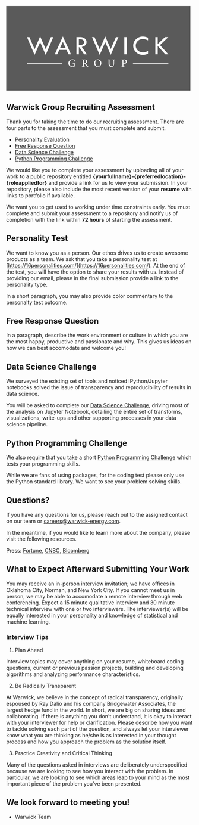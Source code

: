 ![image](/img/logo.PNG)

## Warwick Group Recruiting Assessment

Thank you for taking the time to do our recruiting assessment. There are four parts to the assessment that you must complete and submit.

* [Personality Evaluation](#personality-test)
* [Free Response Question](#free-response-question)
* [Data Science Challenge](#data-science-challenge)
* [Python Programming Challenge](#python-programming-challenge)

We would like you to complete your assessment by uploading all of your work to a public repository entitled **{yourfullname}-{preferredlocation}-{roleappliedfor}** and provide a link for us to view your submission. In your repository, please also include the most recent version of your **resume** with links to portfolio if available.

We want you to get used to working under time constraints early. You must complete and submit your assessment to a repository and notify us of completion with the link within **72 hours** of starting the assessment.

## Personality Test

We want to know you as a person. Our ethos drives us to create awesome products as a team. We ask that you take a personality test at [https://16personalities.com/](https://16personalities.com/). At the end of the test, you will have the option to share your results with us. Instead of providing our email, please in the final submission provide a link to the personality type. 

In a short paragraph, you may also provide color commentary to the personalty test outcome.

## Free Response Question 

In a paragraph, describe the work environment or culture in which you are the most happy, productive and passionate and why. This gives us ideas on how we can best accomodate and welcome you!

## Data Science Challenge

We surveyed the existing set of tools and noticed iPython/Jupyter notebooks solved the issue of transparency and reproducibility of results in data science. 

You will be asked to complete our [Data Science Challenge](DS%20Exericise/README.md), driving most of the analysis on Jupyter Notebook, detailing the entire set of transforms, visualizations, write-ups and other supporting processes in your data science pipeline.

## Python Programming Challenge

We also require that you take a short [Python Programming Challenge](Python%20Exercise/README.md) which tests your programming skills. 

While we are fans of using packages, for the coding test please only use the Python standard library. We want to see your problem solving skills.

## Questions?

If you have any questions for us, please reach out to the assigned contact on our team or careers@warwick-energy.com. 

In the meantime, if you would like to learn more about the company, please visit the following resources.

Press: [Fortune](http://fortune.com/2017/05/12/warwick-energy-kate-richard/), [CNBC](https://www.cnbc.com/2017/03/14/opec-us-shale-showdown-biggest-oil-risk-of-2017-says-energy-investor.html), [Bloomberg](https://www.bloomberg.com/news/videos/2017-11-08/richard-says-we-are-heating-up-for-major-m-a-cycle-video)

## What to Expect Afterward Submitting Your Work

You may receive an in-person interview invitation; we have offices in Oklahoma City, Norman, and New York City. If you cannot meet us in person, we may be able to accomodate a remote interview through web conferencing. Expect a 15 minute qualitative interview and 30 minute technical interview with one or two interviewers. The interviewer(s) will be equally interested in your personality and knowledge of statistical and machine learning.

### Interview Tips 

1) Plan Ahead 

Interview topics may cover anything on your resume, whiteboard coding questions, current or previous passion projects, building and developing algorithms and analyzing performance characteristics. 

2) Be Radically Transparent

At Warwick, we believe in the concept of radical transparency, originally espoused by Ray Dalio and his company Bridgewater Associates, the largest hedge fund in the world. In short, we are big on sharing ideas and collaborating. If there is anything you don't understand, it is okay to interact with your interviewer for help or clarification. Please describe how you want to tackle solving each part of the question, and always let your interviewer know what you are thinking as he/she is as interested in your thought process and how you approach the problem as the solution itself. 

3) Practice Creativity and Critical Thinking

Many of the questions asked in interviews are deliberately underspecified because we are looking to see how you interact with the problem. In particular, we are looking to see which areas leap to your mind as the most important piece of the problem you've been presented.

## We look forward to meeting you!
- Warwick Team
